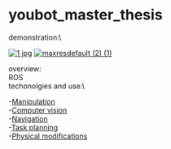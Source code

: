 # youbot_master_thesis
demonstration:\

[![1 jpg](https://user-images.githubusercontent.com/68658068/117086732-b07cfb80-ad4d-11eb-9c62-8695d4d3e9f1.png)](https://youtu.be/eHf56aguuII)
[![maxresdefault (2) (1)](https://user-images.githubusercontent.com/68658068/117087068-bd4e1f00-ad4e-11eb-8801-5b17f7333bde.jpg)](https://youtu.be/QkStWA19vPg)


overview:\
ROS\
techonolgies and use:\

-[Manipulation](https://github.com/mikhail-chirkov/youbot_master_thesis_or_project/wiki/Manipulation) \
-[Computer vision](https://github.com/mikhail-chirkov/youbot_master_thesis_or_project/wiki/Computer-vision) \
-[Navigation](https://github.com/mikhail-chirkov/youbot_master_thesis_or_project/wiki/Navigation) \
-[Task planning](https://github.com/mikhail-chirkov/youbot_master_thesis_or_project/wiki/Task-planning)\
-[Physical modifications](https://github.com/mikhail-chirkov/youbot_master_thesis_or_project/wiki/3D-models)

